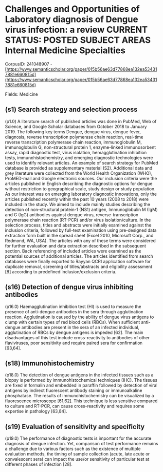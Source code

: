 # Challenges and Opportunities of Laboratory diagnosis of Dengue virus infection: a review CURRENT STATUS: POSTED SUBJECT AREAS Internal Medicine Specialties

CorpusID: 241048907 - [https://www.semanticscholar.org/paper/015b56ae63d77868ea132ea534317881e660815d](https://www.semanticscholar.org/paper/015b56ae63d77868ea132ea534317881e660815d)

Fields: Medicine

## (s1) Search strategy and selection process
(p1.0) A literature search of published articles was done in PubMed, Web of Science, and Google Scholar databases from October 2018 to January 2019. The following key terms Dengue, dengue virus, dengue fever, diagnosis, reverse transcription polymerase chain reaction, real-time reverse transcription polymerase chain reaction, immunoglobulin M, immunoglobulin G, non-structural protein 1, enzyme-linked immunosorbent assay, rapid diagnostic test, virus isolation, hemagglutination inhibition tests, immunohistochemistry, and emerging diagnostic technologies were used to identify relevant articles. An example of search strategy for PubMed database is provided as supplementary material (S2). Additional data and grey literature were collected from the World Health Organization (WHO), ProMED-mail and Google electronic sources. Our inclusion criteria were the articles published in English describing the diagnostic options for dengue without restriction to geographical scale, study design or study population. As our interest was on emerging laboratory diagnostic innovations, only the articles published recently within the past 10 years (2008 to 2018) were included in the study. We aimed to include mainly studies describing the detection of non-structural protein-1 (NS1) antigen, Immunoglobulin M (IgM) and G (IgG) antibodies against dengue virus, reverse-transcription polymerase chain reaction (RT-PCR) and/or virus isolation/culture. In the selection process, titles and abstracts were initially examined against the inclusion criteria, followed by full-text examination using pre-designed data extraction form built in the spread sheet (Excel 2010, Microsoft Corp., and Redmond, WA, USA). The articles with any of these terms were considered for further evaluation and data extraction described in the subsequent section. Back referencing of included articles were examined as the potential sources of additional articles. The articles identified from search databases were finally exported to Rayyan QCRI application software for duplicate removal, screening of titles/abstracts and eligibility assessment [8] according to predefined inclusion/exclusion criteria.
## (s16) Detection of dengue virus inhibiting antibodies
(p16.0) Haemagglutination inhibition test (HI) is used to measure the presence of anti-dengue antibodies in the sera through agglutination reaction. Agglutination is caused by the ability of dengue virus antigens to clump with certain types of red blood cells (RBCs). When sufficient anti-dengue antibodies are present in the sera of an infected individual, agglutination of RBCs by dengue antigens is impeded [62]. The main disadvantages of this test include cross-reactivity to antibodies of other flaviviruses, poor sensitivity and require paired sera for confirmation [63,64].
## (s18) Immunohistochemistry
(p18.0) The detection of dengue antigens in the infected tissues such as a biopsy is performed by immunohistochemical techniques (IHC). The tissues are fixed in formalin and embedded in paraffin followed by detection of viral antigens by indirect fluorescent antibody staining or immunoalkaline phosphatase. The results of immunohistochemistry can be visualized by a fluorescence microscope [61,62]. This technique is less sensitive compared to culture and RT-PCR, can cause cross-reactivity and requires some expertise in pathology [63,64].
## (s19) Evaluation of sensitivity and specificity
(p19.0) The performance of diagnostic tests is important for the accurate diagnosis of dengue infection. Yet, comparison of test performance remains a challenge due to various factors such as the existence of multiple evaluation methods, the timing of sample collection (acute, late acute or convalescent sera) can impact the use/or sensitivity of particular test at different phases of infection [28].
